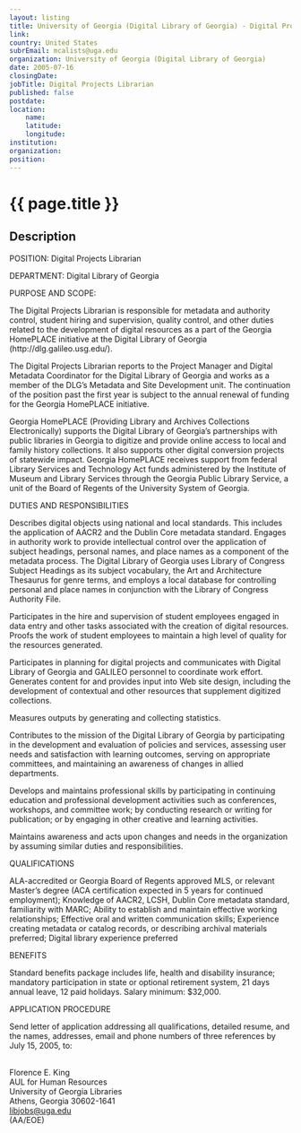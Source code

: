 ```yaml
---
layout: listing
title: University of Georgia (Digital Library of Georgia) - Digital Projects Librarian
link:
country: United States
subrEmail: mcalists@uga.edu
organization: University of Georgia (Digital Library of Georgia) 
date: 2005-07-16
closingDate: 
jobTitle: Digital Projects Librarian
published: false
postdate:
location:
	name: 
	latitude: 
	longitude: 
institution: 
organization: 
position: 
--- 
```



# {{ page.title }}

## Description



<p>POSITION: Digital Projects Librarian</p>

<p>DEPARTMENT: Digital Library of Georgia </p>

<p>PURPOSE AND SCOPE:</p>

<p>The Digital Projects Librarian is responsible for metadata and authority control, student hiring and supervision, quality control, and other duties related to the development of digital resources as a part of the Georgia HomePLACE initiative at the Digital Library of Georgia (http://dlg.galileo.usg.edu/).</p>

<p>The Digital Projects Librarian reports to the Project Manager and Digital Metadata Coordinator for the Digital Library of Georgia and works as a member of the DLG’s Metadata and Site Development unit. The continuation of the position past the first year is subject to the annual renewal of funding for the Georgia HomePLACE initiative. </p>

<p>Georgia HomePLACE (Providing Library and Archives Collections Electronically) supports the Digital Library of Georgia’s partnerships with public libraries in Georgia to digitize and provide online access to local and family history collections. It also supports other digital conversion projects of statewide impact. Georgia HomePLACE receives support from federal Library Services and Technology Act funds administered by the Institute of Museum and Library Services through the Georgia Public Library Service, a unit of the Board of Regents of the University System of Georgia.</p>

<p>DUTIES AND RESPONSIBILITIES</p>

<p>Describes digital objects using national and local standards. This includes the application of AACR2 and the Dublin Core metadata standard. Engages in authority work to provide intellectual control over the application of subject headings, personal names, and place names as a component of the metadata process. The Digital Library of Georgia uses Library of Congress Subject Headings as its subject vocabulary, the Art and Architecture Thesaurus for genre terms, and employs a local database for controlling personal and place names in conjunction with the Library of Congress Authority File.</p>

<p>Participates in the hire and supervision of student employees engaged in data entry and other tasks associated with the creation of digital resources. Proofs the work of student employees to maintain a high level of quality for the resources generated.</p> 

<p>Participates in planning for digital projects and communicates with Digital Library of Georgia and GALILEO personnel to coordinate work effort. Generates content for and provides input into Web site design, including the development of contextual and other resources that supplement digitized collections.</p>

<p>Measures outputs by generating and collecting statistics.</p>

<p>Contributes to the mission of the Digital Library of Georgia by participating in the development and evaluation of policies and services, assessing user needs and satisfaction with learning outcomes, serving on appropriate committees, and maintaining an awareness of changes in allied departments.</p>  

<p>Develops and maintains professional skills by participating in continuing education and professional development activities such as conferences, workshops, and committee work; by conducting research or writing for publication; or by engaging in other creative and learning activities.</p>

<p>Maintains awareness and acts upon changes and needs in the organization by assuming similar duties and responsibilities.</p>


<p>QUALIFICATIONS</p>

<p>ALA-accredited or Georgia Board of Regents approved MLS, or relevant Master’s degree (ACA certification expected in 5 years for continued employment);   Knowledge of AACR2, LCSH, Dublin Core metadata standard, familiarity with MARC; Ability to establish and maintain effective working relationships; Effective oral and written communication skills; Experience creating metadata or catalog records, or describing archival materials preferred; Digital library experience preferred</p>

<p>BENEFITS</p>

<p>Standard benefits package includes life, health and disability insurance; mandatory participation in state or optional retirement system, 21 days annual leave, 12 paid holidays. Salary minimum: $32,000.</p>

<p>APPLICATION PROCEDURE</p>

<p>Send letter of application addressing all qualifications, detailed resume, and the names, addresses, email and phone numbers of three references by July 15, 2005, to:<br><br>

Florence E. King<br>
AUL for Human Resources<br>
University of Georgia Libraries<br>
Athens, Georgia 30602-1641<br>
libjobs@uga.edu<br>
 (AA/EOE)<br>
</p>
